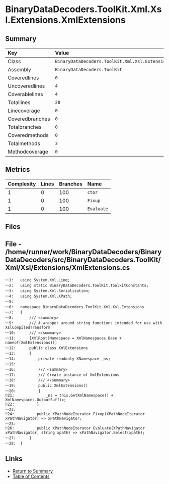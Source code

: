 ﻿# BinaryDataDecoders.ToolKit.Xml.Xsl.Extensions.XmlExtensions

## Summary

| Key             | Value                                                         |
| :-------------- | :------------------------------------------------------------ |
| Class           | `BinaryDataDecoders.ToolKit.Xml.Xsl.Extensions.XmlExtensions` |
| Assembly        | `BinaryDataDecoders.ToolKit`                                  |
| Coveredlines    | `0`                                                           |
| Uncoveredlines  | `4`                                                           |
| Coverablelines  | `4`                                                           |
| Totallines      | `28`                                                          |
| Linecoverage    | `0`                                                           |
| Coveredbranches | `0`                                                           |
| Totalbranches   | `0`                                                           |
| Coveredmethods  | `0`                                                           |
| Totalmethods    | `3`                                                           |
| Methodcoverage  | `0`                                                           |

## Metrics

| Complexity | Lines | Branches | Name       |
| :--------- | :---- | :------- | :--------- |
| 1          | 0     | 100      | `ctor`     |
| 1          | 0     | 100      | `Fixup`    |
| 1          | 0     | 100      | `Evaluate` |

## Files

## File - /home/runner/work/BinaryDataDecoders/BinaryDataDecoders/src/BinaryDataDecoders.ToolKit/Xml/Xsl/Extensions/XmlExtensions.cs

```CSharp
〰1:   using System.Xml.Linq;
〰2:   using static BinaryDataDecoders.ToolKit.ToolkitConstants;
〰3:   using System.Xml.Serialization;
〰4:   using System.Xml.XPath;
〰5:   
〰6:   namespace BinaryDataDecoders.ToolKit.Xml.Xsl.Extensions
〰7:   {
〰8:       /// <summary>
〰9:       /// A wrapper around string functions intended for use with XslCompiledTransform
〰10:      /// </summary>
〰11:      [XmlRoot(Namespace = XmlNamespaces.Base + nameof(XmlExtensions))]
〰12:      public class XmlExtensions
〰13:      {
〰14:          private readonly XNamespace _ns;
〰15:  
〰16:          /// <summary>
〰17:          /// Create instance of XmlExtensions
〰18:          /// </summary>
〰19:          public XmlExtensions()
〰20:          {
‼21:              _ns = this.GetXmlNamespace() + XmlNamespaces.OutputSuffix;
‼22:          }
〰23:  
‼24:          public XPathNodeIterator Fixup(XPathNodeIterator xPathNavigator) => xPathNavigator;
〰25:  
‼26:          public XPathNodeIterator Evaluate(XPathNavigator xPathNavigator, string xpath) => xPathNavigator.Select(xpath);
〰27:      }
〰28:  }
```

## Links

* [Return to Summary](Summary.md)
* [Table of Contents](../TOC.md)

